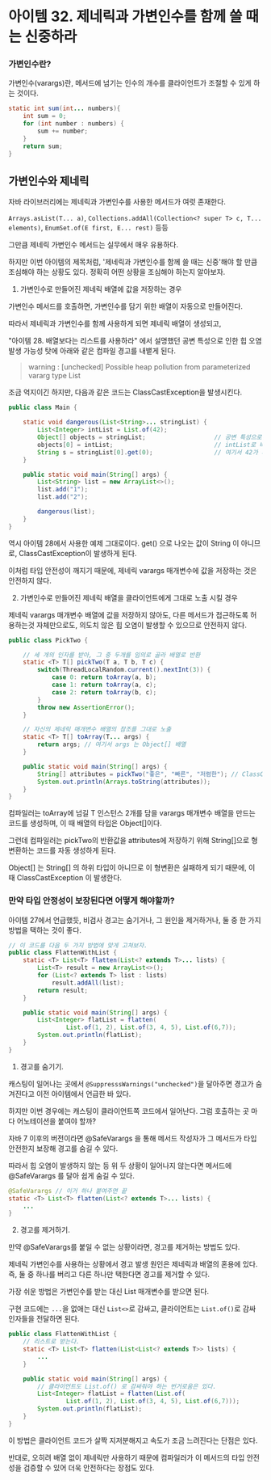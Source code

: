 # 아이템 32. 제네릭과 가변인수를 함께 쓸 때는 신중하라

### 가변인수란?

가변인수(varargs)란, 메서드에 넘기는 인수의 개수를 클라이언트가 조절할 수 있게 하는 것이다.

```JAVA
static int sum(int... numbers){
    int sum = 0;
    for (int number : numbers) {
        sum += number;
    }
    return sum;
}
```

## 가변인수와 제네릭

자바 라이브러리에는 제네릭과 가변인수를 사용한 메서드가 여럿 존재한다.

`Arrays.asList(T... a)`, `Collections.addAll(Collection<? super T> c, T... elements)`, `EnumSet.of(E first, E... rest)` 등등

그만큼 제네릭 가변인수 메서드는 실무에서 매우 유용하다.

하지만 이번 아이템의 제목처럼, '제네릭과 가변인수를 함께 쓸 때는 신중'해야 할 만큼 조심해야 하는 상황도 있다. 정확히 어떤 상황을 조심해야 하는지 알아보자.

1. 가변인수로 만들어진 제네릭 배열에 값을 저장하는 경우

가변인수 메서드를 호출하면, 가변인수를 담기 위한 배열이 자동으로 만들어진다.

따라서 제네릭과 가변인수를 함께 사용하게 되면 제네릭 배열이 생성되고,

"아이템 28. 배열보다는 리스트를 사용하라" 에서 설명했던 공변 특성으로 인한 힙 오염 발생 가능성 탓에 아래와 같은 컴파일 경고를 내뱉게 된다.

> warning : [unchecked] Possible heap pollution from
> parameterized vararg type List<String>

조금 억지이긴 하지만, 다음과 같은 코드는 ClassCastException을 발생시킨다.

```JAVA
public class Main {

    static void dangerous(List<String>... stringList) {
        List<Integer> intList = List.of(42);
        Object[] objects = stringList;                   // 공변 특성으로 Object 배열에 담을 수 있고,
        objects[0] = intList;                            // intList로 바뀌고,
        String s = stringList[0].get(0);                 // 여기서 42가 꺼내지며 ClassCastException 발생!
    }

    public static void main(String[] args) {
        List<String> list = new ArrayList<>();
        list.add("1");
        list.add("2");

        dangerous(list);
    }
}
```

역시 아이템 28에서 사용한 예제 그대로이다. get() 으로 나오는 값이 String 이 아니므로, ClassCastException이 발생하게 된다.

이처럼 타입 안전성이 깨지기 때문에, 제네릭 varargs 매개변수에 값을 저장하는 것은 안전하지 않다.

2. 가변인수로 만들어진 제네릭 배열을 클라이언트에게 그대로 노출 시킬 경우

제네릭 varargs 매개변수 배열에 값을 저장하지 않아도, 다른 메서드가 접근하도록 허용하는것 자체만으로도, 의도치 않은 힙 오염이 발생할 수 있으므로 안전하지 않다.

```JAVA
public class PickTwo {

    // 세 개의 인자를 받아, 그 중 두개를 임의로 골라 배열로 반환
    static <T> T[] pickTwo(T a, T b, T c) {
        switch(ThreadLocalRandom.current().nextInt(3)) {
            case 0: return toArray(a, b);
            case 1: return toArray(a, c);
            case 2: return toArray(b, c);
        }
        throw new AssertionError(); 
    }

    // 자신의 제네릭 매개변수 배열의 참조를 그대로 노출
    static <T> T[] toArray(T... args) { 
        return args; // 여기서 args 는 Object[] 배열
    }

    public static void main(String[] args) { 
        String[] attributes = pickTwo("좋은", "빠른", "저렴한"); // ClassCastException 발생
        System.out.println(Arrays.toString(attributes));
    }
}
```

컴파일러는 toArray에 넘길 T 인스턴스 2개를 담을 varargs 매개변수 배열을 만드는 코드를 생성하며, 이 때 배열의 타입은 Object[]이다.

그런데 컴파일러는 pickTwo의 반환값을 attributes에 저장하기 위해 String[]으로 형변환하는 코드를 자동 생성하게 된다.

Object[] 는 String[] 의 하위 타입이 아니므로 이 형변환은 실패하게 되기 때문에, 이 때 ClassCastException 이 발생한다.

### 만약 타입 안정성이 보장된다면 어떻게 해야할까?

아이템 27에서 언급했듯, 비검사 경고는 숨기거나, 그 원인을 제거하거나, 둘 중 한 가지 방법을 택하는 것이 좋다.

```JAVA
// 이 코드를 다음 두 가지 방법에 맞게 고쳐보자.
public class FlattenWithList {
    static <T> List<T> flatten(List<? extends T>... lists) {
        List<T> result = new ArrayList<>();
        for (List<? extends T> list : lists)
            result.addAll(list);
        return result;
    }

    public static void main(String[] args) {
        List<Integer> flatList = flatten(
                List.of(1, 2), List.of(3, 4, 5), List.of(6,7));
        System.out.println(flatList);
    }
}
```

1. 경고를 숨기기.

캐스팅이 일어나는 곳에서 `@SuppresssWarnings("unchecked")`을 달아주면 경고가 숨겨진다고 이전 아이템에서 언급한 바 있다.

하지만 이번 경우에는 캐스팅이 클라이언트쪽 코드에서 일어난다. 그럼 호출하는 곳 마다 어노테이션을 붙여야 할까?

자바 7 이후의 버전이라면 @SafeVarargs 을 통해 메서드 작성자가 그 메서드가 타입 안전한지 보장해 경고를 숨길 수 있다.

따라서 힙 오염이 발생하지 않는 등 위 두 상황이 일어나지 않는다면 메서드에 @SafeVarargs 를 달아 쉽게 숨길 수 있다.

```JAVA
@SafeVarargs // 이거 하나 붙여주면 끝   
static <T> List<T> flatten(List<? extends T>... lists) {
    ...
}
```

2. 경고를 제거하기.

만약 @SafeVarargs를 붙일 수 없는 상황이라면, 경고를 제거하는 방법도 있다.

제네릭 가변인수를 사용하는 상황에서 경고 발생 원인은 제네릭과 배열의 혼용에 있다. 즉, 둘 중 하나를 버리고 다른 하나만 택한다면 경고를 제거할 수 있다.

가장 쉬운 방법은 가변인수를 받는 대신 List 매개변수를 받으면 된다.

구현 코드에는 `...`을 없애는 대신 `List<>`로 감싸고, 클라이언트는 `List.of()`로 감싸 인자들을 전달하면 된다.

```JAVA
public class FlattenWithList {
    // 리스트로 받는다.
    static <T> List<T> flatten(List<List<? extends T>> lists) {
    	...
    }

    public static void main(String[] args) {
        // 클라이언트도 List.of() 로 감싸줘야 하는 번거로움은 있다.
        List<Integer> flatList = flatten(List.of(
                List.of(1, 2), List.of(3, 4, 5), List.of(6,7)));
        System.out.println(flatList);
    }
}
```

이 방법은 클라이언트 코드가 살짝 지저분해지고 속도가 조금 느려진다는 단점은 있다.

반대로, 오히려 배열 없이 제네릭만 사용하기 때문에 컴파일러가 이 메서드의 타입 안전성을 검증할 수 있어 더욱 안전하다는 장점도 있다.
